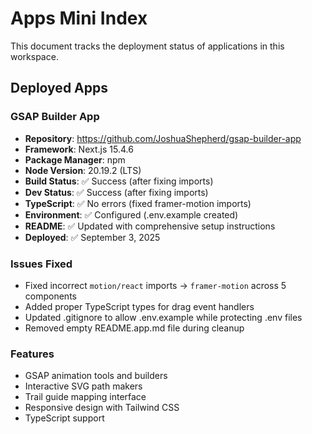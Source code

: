 # Apps Mini Index

This document tracks the deployment status of applications in this workspace.

## Deployed Apps

### GSAP Builder App
- **Repository**: https://github.com/JoshuaShepherd/gsap-builder-app
- **Framework**: Next.js 15.4.6
- **Package Manager**: npm
- **Node Version**: 20.19.2 (LTS)
- **Build Status**: ✅ Success (after fixing imports)
- **Dev Status**: ✅ Success (after fixing imports)
- **TypeScript**: ✅ No errors (fixed framer-motion imports)
- **Environment**: ✅ Configured (.env.example created)
- **README**: ✅ Updated with comprehensive setup instructions
- **Deployed**: ✅ September 3, 2025

### Issues Fixed
- Fixed incorrect `motion/react` imports → `framer-motion` across 5 components
- Added proper TypeScript types for drag event handlers
- Updated .gitignore to allow .env.example while protecting .env files
- Removed empty README.app.md file during cleanup

### Features
- GSAP animation tools and builders
- Interactive SVG path makers
- Trail guide mapping interface
- Responsive design with Tailwind CSS
- TypeScript support